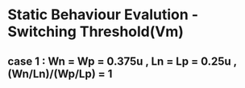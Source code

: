 # Static Behaviour Evalution - Switching Threshold(Vm)

## case 1 : Wn = Wp = 0.375u , Ln = Lp = 0.25u , (Wn/Ln)/(Wp/Lp) = 1
